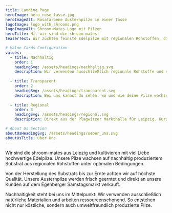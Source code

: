 ```yaml
---
title: Landing Page
heroImage: hero_rose_tasse.jpg
heroImageAlt: Rosafarbene Austernpilze in einer Tasse
logoImage: logo_with_shrooms.png
logoImageAlt: Shroom-Mates Logo mit Pilzen
heroTitle: Hi, wir sind die shroom-mates!
teaserText: Wir züchten feinste Edelpilze mit regionalen Rohstoffen, direkt in der Plagwitzer Markthalle in Leipzig.

# Value Cards Configuration
values:
  - title: Nachhaltig
    order: 1
    headingSvg: /assets/headings/nachhaltig.svg
    description: Wir verwenden ausschließlich regionale Rohstoffe und setzen auf umweltfreundliche Anbaumethoden. Unsere Pilze wachsen auf natürlichen Substraten ohne künstliche Zusätze.
  
  - title: Transparent
    order: 2
    headingSvg: /assets/headings/transparent.svg
    description: Bei uns kannst du sehen, wo und wie deine Pilze wachsen. Von den Sporen bis zur Ernte machen wir alles selbst.
  
  - title: Regional
    order: 3
    headingSvg: /assets/headings/regional.svg
    description: Direkt aus der Plagwitzer Markthalle für Leipzig. Kurze Transportwege garantieren Frische und reduzieren unseren CO2-Fußabdruck. Wir unterstützen lokale Lieferanten und die regionale Wirtschaft.

# About Us Section
aboutUsHeadingSvg: /assets/headings/ueber_uns.svg
aboutUsTitle: Über Uns
---
```


Wir sind die shroom-mates aus Leipzig und kultivieren mit viel Liebe hochwertige Edelpilze. Unsere Pilze wachsen auf nachhaltig produziertem Substrat aus regionalen Rohstoffen unter optimalen Bedingungen.

Von der Herstellung des Substrats bis zur Ernte achten wir auf höchste Qualität. Unsere Austernpilze werden frisch geerntet und direkt an unsere Kunden auf dem Egenberger Samstagsmarkt verkauft.

Nachhaltigkeit steht bei uns im Mittelpunkt: Wir verwenden ausschließlich natürliche Materialien und arbeiten ressourcenschonend. So entstehen nicht nur köstliche, sondern auch umweltfreundlich produzierte Pilze.
